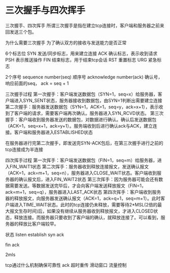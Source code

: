 # 三次握手与四次挥手

三次握手、四次挥手
所谓三次握手是指在建立tcp连接时，客户端和服务器之前来回发送三个包。

为什么需要三次握手
为了确认双方的接收与发送能力是否正常

6个标志位
SYN 发送/同步标志，用来建立连接
ACK 确认标志，表示收到请求
PSH 表示推送操作
FIN 结束标志，用于结束tcp会话
RST 重置标志
URG 紧急标志

2个序号
sequence number(seq) 顺序号
acknowledge number(ack) 确认号，响应前面的seq， ack = seq + 1

三次握手过程
第一次握手：客户端发送数据包（SYN=1，seq=x）给服务器，客户端进入SYN_SENT状态，服务器接收到数据包，由SYN=1判断出需要建立连接
第二次握手：服务器发送数据包（SYN=1，ACK=1，seq=y，ack=x+1），表示收到了客户端的请求，需要客户端再次确认。服务器进入SYN_RCVD状态。
第三次握手：客户端收到服务器发送的数据包，对数据进行确认。确认后发送数据包（ACK=1，seq=x+1，ack=y+1）。服务端收到后进行确认ack与ACK，建立连接。客户端和服务器进入ESTABLISHED状态


在服务器进行完第二次握手，即发送完SYN-ACK包后，在第三次握手进行之前的tcp连接成为半连接


四次挥手过程
第一次挥手：客户端发送数据包（FIN=1，seq=m）给服务器，进入FIN_WAIT1状态
第二次挥手：服务器收到释放连接报文，发送确认报文（ACK=1，ack=m+1，seq=n），服务器进入CLOSE_WAIT状态。客户端收到服务器的确认报文后，进入FIN_WAIT2状态
第三次挥手：因为服务器可能会还有数据需要发送。等数据发送完毕后，才会向客户端发送释放报文（FIN=1，ack=m+1，seq=q），服务器进入LAST_ACK状态
第四次挥手：客户端收到服务器的释放报文，向服务器发送确认报文（ACK=1，ack=q+1，seq=m+1）。此时客户端进入TIME_WAIT状态。此时的tcp连接仍未释放，需要等待2*MSL(2倍的最大报文生存时间)后，如果没有继续从服务器收到释放报文，才进入CLOSED状态，释放连接。而服务器只要收到了客户端的确认，就释放连接了。可以看到，服务器的释放比客户端较早。

状态 listen establish 
syn ack 

fin ack 

2mls

tcp通过什么机制确保可靠性
ack 超时重传 滑动窗口 流量控制